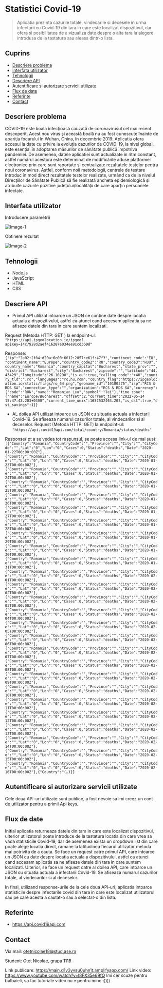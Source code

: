 # Statistici Covid-19
> Aplicatia prezinta cazurile totale, vindecarile si decesele in urma infectarii cu Covid-19 din tara in care este localizat dispozitivul, dar ofera si posibilitatea de a vizualiza date despre o alta tara la alegere introdusa de la tastatura sau aleasa dintr-o lista.

## Cuprins
* [Descriere problema](#descriere-problema)
* [Interfata utilizator](#Interfata-utiliator)
* [Tehnologii](#tehnologii)
* [Descriere API](#descriere-api)
* [Autentificare si autorizare servicii utilizate](#autentificare)
* [Flux de date](#flux-date)
* [Referinte](#referinte)
* [Contact](#contact)

## Descriere problema
COVID-19 este boala infecţioasă cauzată de coronavirusul cel mai recent descoperit. Acest nou virus şi această boală nu au fost cunoscute înainte de apariţia focarului în Wuhan, China, în decembrie 2019.
Aplicatia ofera accesul la date cu privire la evoluția cazurilor de COVID-19, la nivel global, este esențial în adoptarea măsurilor de sănătate publică împotriva pandemiei.
De asemenea, datele aplicatiei sunt actualizate in ritm constant, astfel numărul acestora este determinat de modificările aduse platformei electronice prin care sunt raportate și centralizate rezultatele testelor pentru noul coronavirus. Astfel, conform noii metodologii, centrele de testare introduc în mod direct rezultatele testelor realizate, urmând ca de la nivelul Direcțiilor de Sănătate Publică să fie realizată ancheta epidemiologică și atribuite cazurile pozitive județului/localității de care aparțin persoanele infectate.

## Interfata utilizator

Introducere parametrii


![Image-1](https://user-images.githubusercontent.com/105311851/168444828-05c96b44-2900-4b5d-9927-5bfcd5165b55.png)


Obtinere rezultat


![Image-2](https://user-images.githubusercontent.com/105311851/168444849-74405430-127f-47d9-ba65-d21cf514d271.png)


## Tehnologii
* Node.js
* JavaScript
* HTML
* CSS

## Descriere API
* Primul API utilizat intoarce un JSON ce contine date despre locatia actuala a dispozitivului, astfel ca atunci cand accesam aplicatia sa ne afiseze datele din tara in care suntem localizati.

Request (Metoda HTTP: GET ) la endpoint-ul:
`"https://api.ipgeolocation.io/ipgeo?apiKey=14c7928d2aef416287e034ee91cd360d"`

Response:
`{"ip":"2a02:2f04:d20a:6c00:6012:2057:e61f:47f3","continent_code":"EU","continent_name":"Europe","country_code2":"RO","country_code3":"ROU","country_name":"Romania","country_capital":"Bucharest","state_prov":"","district":"Bucharest","city":"Bucharest","zipcode":"","latitude":"44.43429","longitude":"26.10298","is_eu":true,"calling_code":"+40","country_tld":".ro","languages":"ro,hu,rom","country_flag":"https://ipgeolocation.io/static/flags/ro_64.png","geoname_id":"10100375","isp":"RCS & RDS SA","connection_type":"","organization":"RCS & RDS SA","currency":{"code":"RON","name":"Romanian Leu","symbol":"lei"},"time_zone":{"name":"Europe/Bucharest","offset":2,"current_time":"2022-05-14 15:47:43.203+0300","current_time_unix":1652532463.203,"is_dst":true,"dst_savings":1}}`

* AL doilea API utilizat intoarce un JSON cu situatia actuala a infectarii Covid-19. Se afiseaza numarul cazurilor totale, al vindecarilor si al deceselor.
Request (Metoda HTTP: GET) la endpoint-ul:
`"https://api.covid19api.com/total/country/Romania/status/deaths"`

Response( pt a se vedea tot raspunsul, se poate accesa link-ul de mai sus):
`[{"Country":"Romania","CountryCode":"","Province":"","City":"","CityCode":"","Lat":"0","Lon":"0","Cases":0,"Status":"deaths","Date":"2020-01-22T00:00:00Z"},{"Country":"Romania","CountryCode":"","Province":"","City":"","CityCode":"","Lat":"0","Lon":"0","Cases":0,"Status":"deaths","Date":"2020-01-23T00:00:00Z"},{"Country":"Romania","CountryCode":"","Province":"","City":"","CityCode":"","Lat":"0","Lon":"0","Cases":0,"Status":"deaths","Date":"2020-01-24T00:00:00Z"},{"Country":"Romania","CountryCode":"","Province":"","City":"","CityCode":"","Lat":"0","Lon":"0","Cases":0,"Status":"deaths","Date":"2020-01-25T00:00:00Z"},{"Country":"Romania","CountryCode":"","Province":"","City":"","CityCode":"","Lat":"0","Lon":"0","Cases":0,"Status":"deaths","Date":"2020-01-26T00:00:00Z"},{"Country":"Romania","CountryCode":"","Province":"","City":"","CityCode":"","Lat":"0","Lon":"0","Cases":0,"Status":"deaths","Date":"2020-01-27T00:00:00Z"},{"Country":"Romania","CountryCode":"","Province":"","City":"","CityCode":"","Lat":"0","Lon":"0","Cases":0,"Status":"deaths","Date":"2020-01-28T00:00:00Z"},{"Country":"Romania","CountryCode":"","Province":"","City":"","CityCode":"","Lat":"0","Lon":"0","Cases":0,"Status":"deaths","Date":"2020-01-29T00:00:00Z"},{"Country":"Romania","CountryCode":"","Province":"","City":"","CityCode":"","Lat":"0","Lon":"0","Cases":0,"Status":"deaths","Date":"2020-01-30T00:00:00Z"},{"Country":"Romania","CountryCode":"","Province":"","City":"","CityCode":"","Lat":"0","Lon":"0","Cases":0,"Status":"deaths","Date":"2020-01-31T00:00:00Z"},{"Country":"Romania","CountryCode":"","Province":"","City":"","CityCode":"","Lat":"0","Lon":"0","Cases":0,"Status":"deaths","Date":"2020-02-01T00:00:00Z"},{"Country":"Romania","CountryCode":"","Province":"","City":"","CityCode":"","Lat":"0","Lon":"0","Cases":0,"Status":"deaths","Date":"2020-02-02T00:00:00Z"},{"Country":"Romania","CountryCode":"","Province":"","City":"","CityCode":"","Lat":"0","Lon":"0","Cases":0,"Status":"deaths","Date":"2020-02-03T00:00:00Z"},{"Country":"Romania","CountryCode":"","Province":"","City":"","CityCode":"","Lat":"0","Lon":"0","Cases":0,"Status":"deaths","Date":"2020-02-04T00:00:00Z"},{"Country":"Romania","CountryCode":"","Province":"","City":"","CityCode":"","Lat":"0","Lon":"0","Cases":0,"Status":"deaths","Date":"2020-02-05T00:00:00Z"},{"Country":"Romania","CountryCode":"","Province":"","City":"","CityCode":"","Lat":"0","Lon":"0","Cases":0,"Status":"deaths","Date":"2020-02-06T00:00:00Z"},{"Country":"Romania","CountryCode":"","Province":"","City":"","CityCode":"","Lat":"0","Lon":"0","Cases":0,"Status":"deaths","Date":"2020-02-07T00:00:00Z"},{"Country":"Romania","CountryCode":"","Province":"","City":"","CityCode":"","Lat":"0","Lon":"0","Cases":0,"Status":"deaths","Date":"2020-02-08T00:00:00Z"},{"Country":"Romania","CountryCode":"","Province":"","City":"","CityCode":"","Lat":"0","Lon":"0","Cases":0,"Status":"deaths","Date":"2020-02-09T00:00:00Z"},{"Country":"Romania","CountryCode":"","Province":"","City":"","CityCode":"","Lat":"0","Lon":"0","Cases":0,"Status":"deaths","Date":"2020-02-10T00:00:00Z"},{"Country":"Romania","CountryCode":"","Province":"","City":"","CityCode":"","Lat":"0","Lon":"0","Cases":0,"Status":"deaths","Date":"2020-02-11T00:00:00Z"},{"Country":"Romania","CountryCode":"","Province":"","City":"","CityCode":"","Lat":"0","Lon":"0","Cases":0,"Status":"deaths","Date":"2020-02-12T00:00:00Z"},{"Country":"Romania","CountryCode":"","Province":"","City":"","CityCode":"","Lat":"0","Lon":"0","Cases":0,"Status":"deaths","Date":"2020-02-13T00:00:00Z"},{"Country":"Romania","CountryCode":"","Province":"","City":"","CityCode":"","Lat":"0","Lon":"0","Cases":0,"Status":"deaths","Date":"2020-02-14T00:00:00Z"},{"Country":"Romania","CountryCode":"","Province":"","City":"","CityCode":"","Lat":"0","Lon":"0","Cases":0,"Status":"deaths","Date":"2020-02-15T00:00:00Z"},{"Country":"Romania","CountryCode":"","Province":"","City":"","CityCode":"","Lat":"0","Lon":"0","Cases":0,"Status":"deaths","Date":"2020-02-16T00:00:00Z"},{"Country":"(…)}]`

## Autentificare si autorizare servicii utilizate
Cele doua API-uri utilizate sunt publice, a fost nevoie sa imi creez un cont de utilizator pentru a primii Api keys.

## Flux de date
Initial aplicatia returneaza datele din tara in care este localizat dispozitivul, ulterior utilizatorul poate introduce de la tastatura locatia din care vrea sa vada statisticile Covid-19, dar de asemenea exista un dropdown list din care poate alege locatia direct, ramane la latitudinea fiecarui utilizator metoda mai potrivita de a cauta.
Se face un request catre primul API, care intoarce un JSON cu date despre locatia actuala a dispozitivului, astfel ca atunci cand accesam aplicatia sa ne afiseze datele din tara in care suntem localizati.
Ulterior, se face un request catre al doilea API, care intoarce un JSON cu situatia actuala a infectarii Covid-19. Se afiseaza numarul cazurilor totale, al vindecarilor si al deceselor.

In final, utilizand response-urile de la cele doua API-uri, aplicatia intoarce statisticile despre infectarile covid din tara in care este localizat utilizatorul sau pe care acesta a cautat-o sau a selectat-o din lista.
## Referinte
* https://api.covid19api.com

## Contact
Via mail: otetnicolae18@stud.ase.ro

Student: Otet Nicolae, grupa 1118

Link publicare: https://main.d1v3yvsu0uhn1t.amplifyapp.com/
Link video: https://www.youtube.com/watch?v=l8FX35e69fQ 
Imi cer scuze pentru balbaieli, sa fac tutoriale video nu e pentru mine :))))